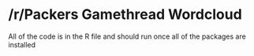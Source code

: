 # /r/Packers Gamethread Wordcloud

All of the code is in the R file and should run once all of the packages are installed 
